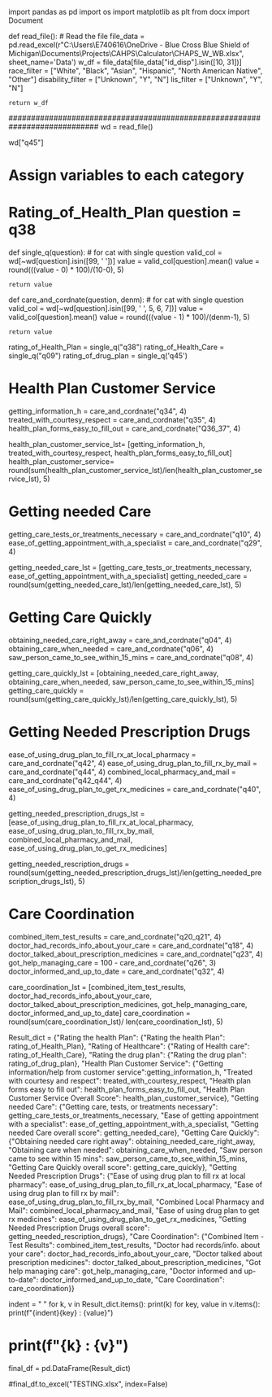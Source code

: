 import pandas as pd 
import os
import matplotlib as plt
from docx import Document



def read_file():
    # Read the file
    file_data = pd.read_excel(r"C:\Users\E740616\OneDrive - Blue Cross Blue Shield of Michigan\Documents\Projects\CAHPS\Calculator\CHAPS_W_WB.xlsx", sheet_name='Data')
    w_df = file_data[file_data["id_disp"].isin([10, 31])]
    race_filter = ["White", "Black", "Asian", "Hispanic", "North American Native",
                   "Other"]
    disability_filter = ["Unknown", "Y", "N"]
    lis_filter = ["Unknown", "Y", "N"]

    return w_df

############################################################################
wd = read_file()

wd["q45"]
# Assign variables to each category
# Rating_of_Health_Plan question = q38

def single_q(question): # for cat with single question
    valid_col = wd[~wd[question].isin([99, ' '])]
    value = valid_col[question].mean()
    value = round(((value - 0) * 100)/(10-0), 5)

    return value

def care_and_cordnate(question, denm): # for cat with single question
    valid_col = wd[~wd[question].isin([99, ' ', 5, 6, 7])]
    value = valid_col[question].mean()
    value = round(((value - 1) * 100)/(denm-1), 5)

    return value



rating_of_Health_Plan = single_q("q38")
rating_of_Health_Care = single_q("q09")
rating_of_drug_plan = single_q('q45')

# Health Plan Customer Service

getting_information_h = care_and_cordnate("q34", 4)
treated_with_courtesy_respect = care_and_cordnate("q35", 4)
health_plan_forms_easy_to_fill_out = care_and_cordnate("Q36_37", 4)

health_plan_customer_service_lst= [getting_information_h, treated_with_courtesy_respect, health_plan_forms_easy_to_fill_out]
health_plan_customer_service= round(sum(health_plan_customer_service_lst)/len(health_plan_customer_service_lst), 5)

# Getting needed Care
getting_care_tests_or_treatments_necessary = care_and_cordnate("q10", 4)
ease_of_getting_appointment_with_a_specialist = care_and_cordnate("q29", 4)

getting_needed_care_lst = [getting_care_tests_or_treatments_necessary, ease_of_getting_appointment_with_a_specialist]
getting_needed_care = round(sum(getting_needed_care_lst)/len(getting_needed_care_lst), 5)

# Getting Care Quickly
obtaining_needed_care_right_away = care_and_cordnate("q04", 4)
obtaining_care_when_needed = care_and_cordnate("q06", 4)
saw_person_came_to_see_within_15_mins = care_and_cordnate("q08", 4)

getting_care_quickly_lst = [obtaining_needed_care_right_away, obtaining_care_when_needed, saw_person_came_to_see_within_15_mins]
getting_care_quickly = round(sum(getting_care_quickly_lst)/len(getting_care_quickly_lst), 5)

# Getting Needed Prescription Drugs

ease_of_using_drug_plan_to_fill_rx_at_local_pharmacy = care_and_cordnate("q42", 4)
ease_of_using_drug_plan_to_fill_rx_by_mail = care_and_cordnate("q44", 4)
combined_local_pharmacy_and_mail = care_and_cordnate("q42_q44", 4)
ease_of_using_drug_plan_to_get_rx_medicines = care_and_cordnate("q40", 4)

getting_needed_prescription_drugs_lst = [ease_of_using_drug_plan_to_fill_rx_at_local_pharmacy, 
                                        ease_of_using_drug_plan_to_fill_rx_by_mail,
                                        combined_local_pharmacy_and_mail,
                                        ease_of_using_drug_plan_to_get_rx_medicines]

getting_needed_rescription_drugs = round(sum(getting_needed_prescription_drugs_lst)/len(getting_needed_prescription_drugs_lst), 5)

# Care Coordination
combined_item_test_results = care_and_cordnate("q20_q21", 4)
doctor_had_records_info_about_your_care = care_and_cordnate("q18", 4)
doctor_talked_about_prescription_medicines = care_and_cordnate("q23", 4)
got_help_managing_care = 100 - care_and_cordnate("q26", 3)
doctor_informed_and_up_to_date = care_and_cordnate("q32", 4)

care_coordination_lst = [combined_item_test_results,
                        doctor_had_records_info_about_your_care,
                        doctor_talked_about_prescription_medicines,
                        got_help_managing_care,
                        doctor_informed_and_up_to_date]
care_coordination = round(sum(care_coordination_lst)/ len(care_coordination_lst), 5)


Result_dict = {"Rating the health Plan": {"Rating the health Plan": rating_of_Health_Plan},
               "Rating of Healthcare": {"Rating of Health care": rating_of_Health_Care},
               "Rating the drug plan": {"Rating the drug plan": rating_of_drug_plan},
               "Health Plan Customer Service": {"Getting information/help from customer service":getting_information_h,
                                                "Treated with courtesy and respect": treated_with_courtesy_respect,
                                                "Health plan forms easy to fill out": health_plan_forms_easy_to_fill_out,
                                                "Health Plan Customer Service Overall Score": health_plan_customer_service},
                "Getting needed Care": {"Getting care, tests, or treatments necessary": getting_care_tests_or_treatments_necessary,
                                        "Ease of getting appointment with a specialist": ease_of_getting_appointment_with_a_specialist,
                                        "Getting needed Care overall score": getting_needed_care},
               "Getting Care Quickly": {"Obtaining needed care right away": obtaining_needed_care_right_away,
                                        "Obtaining care when needed": obtaining_care_when_needed,
                                        "Saw person came to see within 15 mins": saw_person_came_to_see_within_15_mins,
                                        "Getting Care Quickly overall score": getting_care_quickly},
                "Getting Needed Prescription Drugs": {"Ease of using drug plan to fill rx at local pharmacy": ease_of_using_drug_plan_to_fill_rx_at_local_pharmacy,
                                                      "Ease of using drug plan to fill rx by mail": ease_of_using_drug_plan_to_fill_rx_by_mail,
                                                      "Combined Local Pharmacy and Mail": combined_local_pharmacy_and_mail,
                                                      "Ease of using drug plan to get rx medicines": ease_of_using_drug_plan_to_get_rx_medicines,
                                                      "Getting Needed Prescription Drugs overall score": getting_needed_rescription_drugs},
                "Care Coordination": {"Combined Item - Test Results": combined_item_test_results,
                                      "Doctor had records/info. about your care": doctor_had_records_info_about_your_care,
                                      "Doctor talked about prescription medicines": doctor_talked_about_prescription_medicines,
                                      "Got help managing care": got_help_managing_care,
                                      "Doctor informed and up-to-date": doctor_informed_and_up_to_date,
                                      "Care Coordination": care_coordination}}


indent = "     "
for k, v in Result_dict.items():
    print(k)
    for key, value in v.items():
        print(f"{indent}{key} : {value}")
   # print(f"{k} : {v}")

final_df = pd.DataFrame(Result_dict)



#final_df.to_excel("TESTING.xlsx", index=False)
